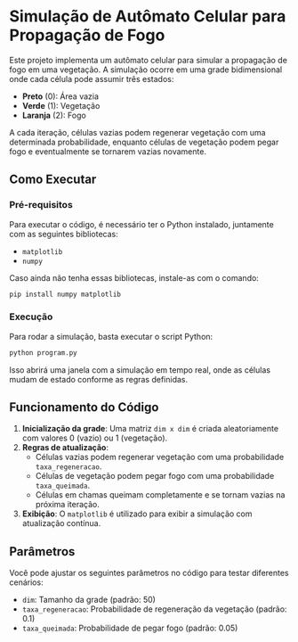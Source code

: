 # Simulação de Autômato Celular para Propagação de Fogo

Este projeto implementa um autômato celular para simular a propagação de fogo em uma vegetação. A simulação ocorre em uma grade bidimensional onde cada célula pode assumir três estados:

- **Preto** (0): Área vazia
- **Verde** (1): Vegetação
- **Laranja** (2): Fogo

A cada iteração, células vazias podem regenerar vegetação com uma determinada probabilidade, enquanto células de vegetação podem pegar fogo e eventualmente se tornarem vazias novamente.

## Como Executar

### Pré-requisitos
Para executar o código, é necessário ter o Python instalado, juntamente com as seguintes bibliotecas:

- `matplotlib`
- `numpy`

Caso ainda não tenha essas bibliotecas, instale-as com o comando:
```sh
pip install numpy matplotlib
```

### Execução
Para rodar a simulação, basta executar o script Python:
```sh
python program.py
```

Isso abrirá uma janela com a simulação em tempo real, onde as células mudam de estado conforme as regras definidas.

## Funcionamento do Código
1. **Inicialização da grade**: Uma matriz `dim x dim` é criada aleatoriamente com valores 0 (vazio) ou 1 (vegetação).
2. **Regras de atualização**:
   - Células vazias podem regenerar vegetação com uma probabilidade `taxa_regeneracao`.
   - Células de vegetação podem pegar fogo com uma probabilidade `taxa_queimada`.
   - Células em chamas queimam completamente e se tornam vazias na próxima iteração.
3. **Exibição**: O `matplotlib` é utilizado para exibir a simulação com atualização contínua.

## Parâmetros
Você pode ajustar os seguintes parâmetros no código para testar diferentes cenários:
- `dim`: Tamanho da grade (padrão: 50)
- `taxa_regeneracao`: Probabilidade de regeneração da vegetação (padrão: 0.1)
- `taxa_queimada`: Probabilidade de pegar fogo (padrão: 0.05)
